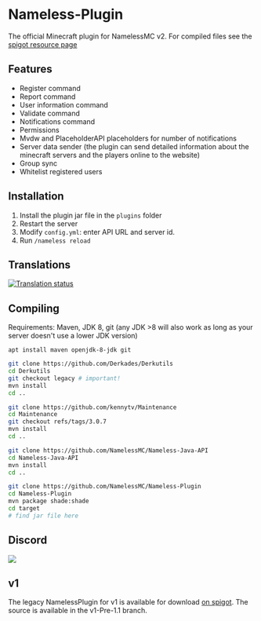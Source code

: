 # Nameless-Plugin
The official Minecraft plugin for NamelessMC v2. For compiled files see the [spigot resource page](https://www.spigotmc.org/resources/nameless-plugin-for-v2.59032/)

## Features
* Register command
* Report command
* User information command
* Validate command
* Notifications command
* Permissions
* Mvdw and PlaceholderAPI placeholders for number of notifications
* Server data sender (the plugin can send detailed information about the minecraft servers and the players online to the website)
* Group sync
* Whitelist registered users

## Installation
1. Install the plugin jar file in the `plugins` folder
2. Restart the server
3. Modify `config.yml`: enter API URL and server id.
4. Run `/nameless reload`

## Translations
<a href="http://translate.namelessmc.com/engage/namelessmc/">
<img src="http://translate.namelessmc.com/widgets/namelessmc/-/spigot-plugin/multi-auto.svg" alt="Translation status" />
</a>

## Compiling

Requirements: Maven, JDK 8, git (any JDK >8 will also work as long as your server doesn't use a lower JDK version)

`apt install maven openjdk-8-jdk git`

```sh
git clone https://github.com/Derkades/Derkutils
cd Derkutils
git checkout legacy # important!
mvn install
cd ..

git clone https://github.com/kennytv/Maintenance
cd Maintenance
git checkout refs/tags/3.0.7
mvn install
cd ..

git clone https://github.com/NamelessMC/Nameless-Java-API
cd Nameless-Java-API
mvn install
cd ..

git clone https://github.com/NamelessMC/Nameless-Plugin
cd Nameless-Plugin
mvn package shade:shade
cd target
# find jar file here
```

## Discord
[<img src="https://discordapp.com/api/guilds/246705793066467328/widget.png?style=shield">](https://discord.gg/J6QsVaP)

## v1
The legacy NamelessPlugin for v1 is available for download [on spigot](https://www.spigotmc.org/resources/official-namelessplugin.42698/). The source is available in the v1-Pre-1.1 branch.
